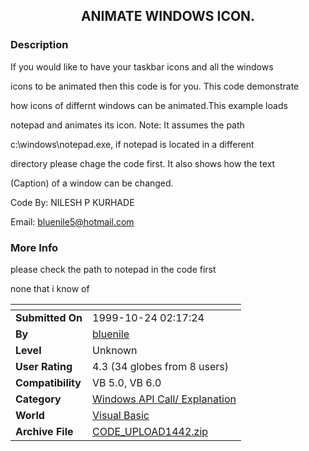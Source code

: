 ﻿<div align="center">

## ANIMATE WINDOWS ICON\.


</div>

### Description

If you would like to have your taskbar icons and all the windows

icons to be animated then this code is for you. This code demonstrate

how icons of differnt windows can be animated.This example loads

notepad and animates its icon. Note: It assumes the path

c:\windows\notepad.exe, if notepad is located in a different

directory please chage the code first. It also shows how the text

(Caption) of a window can be changed.

Code By: NILESH P KURHADE

Email: bluenile5@hotmail.com
 
### More Info
 
please check the path to notepad in the code first

none that i know of


<span>             |<span>
---                |---
**Submitted On**   |1999-10-24 02:17:24
**By**             |[bluenile](https://github.com/Planet-Source-Code/PSCIndex/blob/master/ByAuthor/bluenile.md)
**Level**          |Unknown
**User Rating**    |4.3 (34 globes from 8 users)
**Compatibility**  |VB 5\.0, VB 6\.0
**Category**       |[Windows API Call/ Explanation](https://github.com/Planet-Source-Code/PSCIndex/blob/master/ByCategory/windows-api-call-explanation__1-39.md)
**World**          |[Visual Basic](https://github.com/Planet-Source-Code/PSCIndex/blob/master/ByWorld/visual-basic.md)
**Archive File**   |[CODE\_UPLOAD1442\.zip](https://github.com/Planet-Source-Code/bluenile-animate-windows-icon__1-4147/archive/master.zip)








